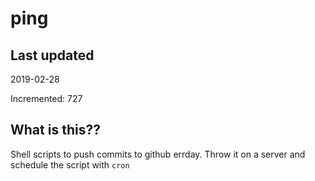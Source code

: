 # ping

## Last updated
2019-02-28

Incremented: 727

## What is this??
Shell scripts to push commits to github errday. Throw it on a server and schedule the script with `cron`
